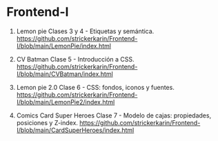 # Frontend-I

1) Lemon pie
Clases 3 y 4 - Etiquetas y semántica. 
https://github.com/strickerkarin/Frontend-I/blob/main/LemonPie/index.html

2) CV Batman
Clase 5 - Introducción a CSS. 
https://github.com/strickerkarin/Frontend-I/blob/main/CVBatman/index.html

3) Lemon pie 2.0
Clase 6 - CSS: fondos, iconos y fuentes. 
https://github.com/strickerkarin/Frontend-I/blob/main/LemonPie2/index.html


4) Comics Card Super Heroes
Clase 7 - Modelo de cajas: propiedades, posiciones y Z-index.
https://github.com/strickerkarin/Frontend-I/blob/main/CardSuperHeroes/index.html
